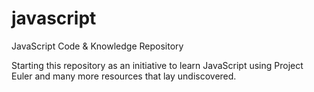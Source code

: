javascript
==========

JavaScript Code &amp; Knowledge Repository

Starting this repository as an initiative to learn JavaScript using Project Euler and many more resources that lay undiscovered. 
